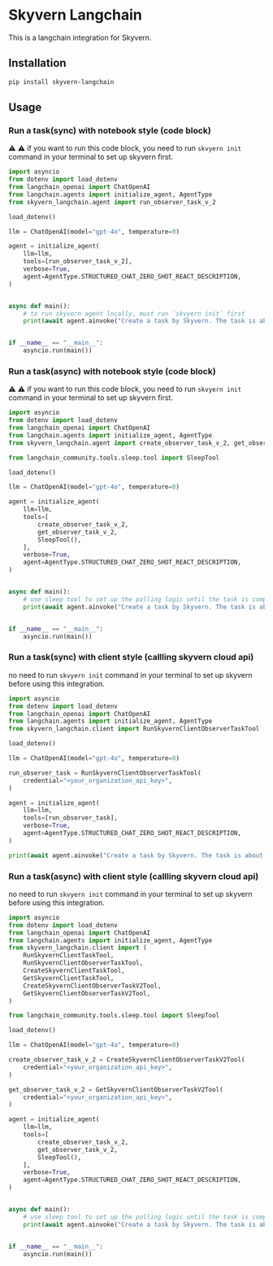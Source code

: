 # Skyvern Langchain

This is a langchain integration for Skyvern.

## Installation

```bash
pip install skyvern-langchain
```

## Usage

### Run a task(sync) with notebook style (code block)
:warning: :warning: if you want to run this code block, you need to run `skvyern init` command in your terminal to set up skyvern first.

```python
import asyncio
from dotenv import load_dotenv
from langchain_openai import ChatOpenAI
from langchain.agents import initialize_agent, AgentType
from skyvern_langchain.agent import run_observer_task_v_2

load_dotenv()

llm = ChatOpenAI(model="gpt-4o", temperature=0)

agent = initialize_agent(
    llm=llm,
    tools=[run_observer_task_v_2],
    verbose=True,
    agent=AgentType.STRUCTURED_CHAT_ZERO_SHOT_REACT_DESCRIPTION,
)


async def main():
    # to run skyvern agent locally, must run `skvyern init` first
    print(await agent.ainvoke("Create a task by Skyvern. The task is about 'Navigate to the Hacker News homepage and get the top 3 posts.'"))


if __name__ == "__main__":
    asyncio.run(main())
```

### Run a task(async) with notebook style (code block)
:warning: :warning: if you want to run this code block, you need to run `skvyern init` command in your terminal to set up skyvern first.

```python
import asyncio
from dotenv import load_dotenv
from langchain_openai import ChatOpenAI
from langchain.agents import initialize_agent, AgentType
from skyvern_langchain.agent import create_observer_task_v_2, get_observer_task_v_2

from langchain_community.tools.sleep.tool import SleepTool

load_dotenv()

llm = ChatOpenAI(model="gpt-4o", temperature=0)

agent = initialize_agent(
    llm=llm,
    tools=[
        create_observer_task_v_2,
        get_observer_task_v_2,
        SleepTool(),
    ],
    verbose=True,
    agent=AgentType.STRUCTURED_CHAT_ZERO_SHOT_REACT_DESCRIPTION,
)


async def main():
    # use sleep tool to set up the polling logic until the task is completed, if you only want to run the create task, you can remove the sleep tool
    print(await agent.ainvoke("Create a task by Skyvern. The task is about 'Navigate to the Hacker News homepage and get the top 3 posts.' Then, get this task information until it's completed. The task information re-get interval should be 60s."))


if __name__ == "__main__":
    asyncio.run(main())

```

### Run a task(sync) with client style (callling skyvern cloud api)
no need to run `skvyern init` command in your terminal to set up skyvern before using this integration.

```python
import asyncio
from dotenv import load_dotenv
from langchain_openai import ChatOpenAI
from langchain.agents import initialize_agent, AgentType
from skyvern_langchain.client import RunSkyvernClientObserverTaskTool

load_dotenv()

llm = ChatOpenAI(model="gpt-4o", temperature=0)

run_observer_task = RunSkyvernClientObserverTaskTool(
    credential="<your_organization_api_key>",
)

agent = initialize_agent(
    llm=llm,
    tools=[run_observer_task],
    verbose=True,
    agent=AgentType.STRUCTURED_CHAT_ZERO_SHOT_REACT_DESCRIPTION,
)

print(await agent.ainvoke("Create a task by Skyvern. The task is about 'Navigate to the Hacker News homepage and get the top 3 posts.'"))
```

### Run a task(async) with client style (callling skyvern cloud api)
no need to run `skvyern init` command in your terminal to set up skyvern before using this integration.

```python
import asyncio
from dotenv import load_dotenv
from langchain_openai import ChatOpenAI
from langchain.agents import initialize_agent, AgentType
from skyvern_langchain.client import (
    RunSkyvernClientTaskTool,
    RunSkyvernClientObserverTaskTool,
    CreateSkyvernClientTaskTool,
    GetSkyvernClientTaskTool,
    CreateSkyvernClientObserverTaskV2Tool,
    GetSkyvernClientObserverTaskV2Tool,
)

from langchain_community.tools.sleep.tool import SleepTool

load_dotenv()

llm = ChatOpenAI(model="gpt-4o", temperature=0)

create_observer_task_v_2 = CreateSkyvernClientObserverTaskV2Tool(
    credential="<your_organization_api_key>",
)

get_observer_task_v_2 = GetSkyvernClientObserverTaskV2Tool(
    credential="<your_organization_api_key>",
)

agent = initialize_agent(
    llm=llm,
    tools=[
        create_observer_task_v_2,
        get_observer_task_v_2,
        SleepTool(),
    ],
    verbose=True,
    agent=AgentType.STRUCTURED_CHAT_ZERO_SHOT_REACT_DESCRIPTION,
)


async def main():
    # use sleep tool to set up the polling logic until the task is completed, if you only want to run the create task, you can remove the sleep tool
    print(await agent.ainvoke("Create a task by Skyvern. The task is about 'Navigate to the Hacker News homepage and get the top 3 posts.' Then, get this task information until it's completed. The task information re-get interval should be 60s."))


if __name__ == "__main__":
    asyncio.run(main())
```